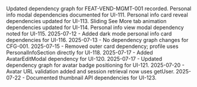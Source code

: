 Updated dependency graph for FEAT-VEND-MGMT-001 recorded.
Personal info modal dependencies documented for UI-111.
Personal info card reveal dependencies updated for UI-113.
Sliding See More tab animation dependencies updated for UI-114.
Personal info view modal dependency noted for UI-115.
2025-07-12 - Added dark mode personal info card dependencies for UI-116.
2025-07-13 - No dependency graph changes for CFG-001.
2025-07-15 - Removed outer card dependency; profile uses PersonalInfoSection directly for UI-118.
2025-07-17 - Added AvatarEditModal dependency for UI-120.
2025-07-17 - Updated dependency graph for avatar badge positioning for UI-121.
2025-07-20 - Avatar URL validation added and session retrieval now uses getUser.
2025-07-22 - Documented thumbnail API dependencies for UI-123.


